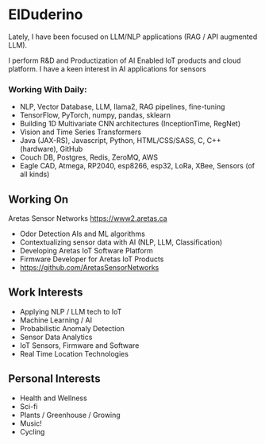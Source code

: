 # ElDuderino

Lately, I have been focused on LLM/NLP applications (RAG / API augmented LLM).

I perform R&D and Productization of AI Enabled IoT products and cloud platform. I have a keen interest in AI applications for sensors

### Working With Daily:

* NLP, Vector Database, LLM, llama2, RAG pipelines, fine-tuning
* TensorFlow, PyTorch, numpy, pandas, sklearn
* Building 1D Multivariate CNN architectures (InceptionTime, RegNet)
* Vision and Time Series Transformers
* Java (JAX-RS), Javascript, Python, HTML/CSS/SASS, C, C++ (hardware), GitHub
* Couch DB, Postgres, Redis, ZeroMQ, AWS
* Eagle CAD, Atmega, RP2040, esp8266, esp32, LoRa, XBee, Sensors (of all kinds)

## Working On

Aretas Sensor Networks https://www2.aretas.ca

* Odor Detection AIs and ML algorithms
* Contextualizing sensor data with AI (NLP, LLM, Classification)
* Developing Aretas IoT Software Platform
* Firmware Developer for Aretas IoT Products
* https://github.com/AretasSensorNetworks

## Work Interests

* Applying NLP / LLM tech to IoT
* Machine Learning / AI
* Probabilistic Anomaly Detection
* Sensor Data Analytics
* IoT Sensors, Firmware and Software 
* Real Time Location Technologies 

## Personal Interests

* Health and Wellness
* Sci-fi
* Plants / Greenhouse / Growing
* Music! 
* Cycling



